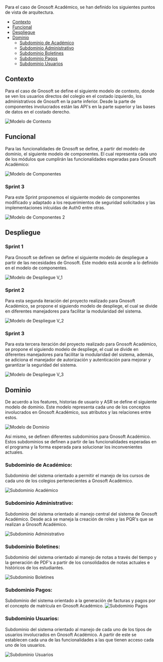 Para el caso de Gnosoft Académico, se han definido los siguientes puntos de vista de arquitectura.

 * [Contexto](#contexto)
 * [Funcional](#funcional)
 * [Despliegue](#despliegue)
 * [Dominio](#dominio)
    * [Subdominio de Académico](#Subdominio-de-Académico)
    * [Subdominio Administrativo](#Subdominio-Administrativo)
    * [Subdominio Boletines](#Subdominio-Boletines)
    * [Subdominio Pagos](#Subdominio-Pagos)
    * [Subdominio Usuarios](#Subdominio-Usuarios)

## Contexto

   Para el caso de Gnosoft se define el siguiente modelo de contexto, donde se ven los usuarios directos del colegio en el costado izquierdo, los 
   administrativos de Gnosoft en la parte inferior. Desde la parte de componentes involucrados están las API's en la parte superior y las bases de datos 
   en el costado derecho.

   ![Modelo de Contexto](https://cdn.discordapp.com/attachments/770159999967821835/812196889323503657/Modelo_de_Contexto.jpeg)

## Funcional

   Para las funcionalidades de Gnosoft se define, a partir del modelo de dominio, el siguiente modelo de componentes. El cual representa cada uno de los 
   módulos que cumplirán las funcionalidades esperadas para Gnosoft Académico:

  ![Modelo de Componentes](https://cdn.discordapp.com/attachments/770159999967821835/812205860562141204/Modelo_de_Componentes.jpeg)
  
  ### Sprint 3
  
  Para este Sprint proponemos el siguiente modelo de componentes modificado y adaptado a los requerimientos de seguridad solicitados y las implementaciones inlcuidas de Auth0 entre otras.
  
   ![Modelo de Componentes 2](https://media.discordapp.net/attachments/839731469060276235/842768743812694056/ArquiSoft_-_Pagina_11.png)

  

## Despliegue

   ### Sprint 1
   Para Gnosoft se definen se define el siguiente modelo de despliegue a partir de las necesidades de Gnosoft. Este modelo está acorde a lo definido en 
   el modelo de componentes.

  ![Modelo de Despliegue V_1](https://cdn.discordapp.com/attachments/770159999967821835/812206602391257109/Modelo_de_Despliegue.jpeg)
  
  ### Sprint 2 
   Para esta segunda iteración del proyecto realizado para Gnosoft Académico, se propone el siguiendo modelo de despliege, el cual se divide en diferentes manejadores para        facilitar la modularidad del sistema.
   
   ![Modelo de Despliegue V_2](https://cdn.discordapp.com/attachments/819466978774876174/830033429487812678/Modelo_de_Despliegue_4.0.png)
   
   ### Sprint 3 
   Para esta tercera iteración del proyecto realizado para Gnosoft Académico, se propone el siguiendo modelo de despliege, el cual se divide en diferentes manejadores para        facilitar la modularidad del sistema, además, se adiciona el manejador de autorización y autenticación para mejorar y garantizar la seguridad del sistema.
   
   ![Modelo de Despliegue V_3](https://media.discordapp.net/attachments/839731469060276235/842767017190883418/ArquiSoft_-_Pagina_10.png)
   
## Dominio

  De acuerdo a los features, historias de usuario y ASR se define el siguiente modelo de dominio. Este modelo representa cada uno de los conceptos 
  involucrados en Gnosoft Académico, sus atributos y las relaciones entre estos.

  ![Modelo de Dominio](https://cdn.discordapp.com/attachments/770159999967821835/812199294818975754/Modelo_de_Dominio.jpeg)

  Así mismo, se definen diferentes subdominios para Gnosoft Académico. Estos subdominios se definen a partir de las funcionalidades esperadas en el 
  programa y la forma esperada para solucionar los inconvenientes actuales.

### Subdominio de Académico: 
Subdominio del sistema orientado a permitir el manejo de los cursos de cada uno de los colegios pertenecientes a Gnosoft Académico.

![Subdominio Académico](https://cdn.discordapp.com/attachments/770159999967821835/812200553475080212/Subdominio_Academico.jpeg)

### Subdominio Administrativo: 

 Subdominio del sistema orientado al manejo central del sistema de Gnosoft Académico. Desde acá se maneja la creación de roles y las PQR's que se 
 realizan a Gnosoft Académico.

![Subdominio Administrativo](https://cdn.discordapp.com/attachments/770159999967821835/812201508908564510/Subdominio_Administrativo.jpeg)

### Subdominio Boletines:

 Subdominio del sistema orientado al manejo de notas a través del tiempo y la generación de PDF's a partir de los consolidados de notas actuales e 
 históricos de los estudiantes.

![Subdominio Boletines](https://cdn.discordapp.com/attachments/770159999967821835/812202102750576650/Subdominio_Boletines.jpeg)

### Subdominio Pagos:

 Subdominio del sistema orientado a la generación de facturas y pagos por el concepto de matrícula en Gnosoft Académico.
![Subdominio Pagos](https://cdn.discordapp.com/attachments/770159999967821835/812202573338771486/Subdominio_Pagos.jpeg)

### Subdominio Usuarios:

  Subdominio del sistema orientado al manejo de cada uno de los tipos de usuarios involucrados en Gnosoft Académico. A partir de este se establecen cada 
  una de las funcionalidades a las que tienen acceso cada uno de los usuarios.

![Subdominio Usuarios](https://cdn.discordapp.com/attachments/770159999967821835/812203362241609758/Subdominio_Usuarios.jpeg)
